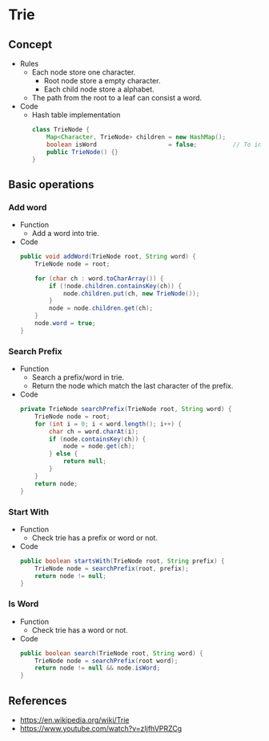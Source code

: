 # Trie

## Concept
- Rules
   - Each node store one character.
      - Root node store a empty character.
      - Each child node store a alphabet.
   - The path from the root to a leaf can consist a word.
- Code
   - Hash table implementation
     ```java
     class TrieNode {
         Map<Character, TrieNode> children = new HashMap();
         boolean isWord                    = false;          // To indicate the node is a leaf
         public TrieNode() {}
     }
     ```

## Basic operations
### Add word
- Function
   - Add a word into trie.
- Code
  ```java
  public void addWord(TrieNode root, String word) {
      TrieNode node = root;

      for (char ch : word.toCharArray()) {
          if (!node.children.containsKey(ch)) {
              node.children.put(ch, new TrieNode());
          }
          node = node.children.get(ch);
      }
      node.word = true;
  }
  ```

### Search Prefix
- Function
   - Search a prefix/word in trie.
   - Return the node which match the last character of the prefix.
- Code
  ```java
  private TrieNode searchPrefix(TrieNode root, String word) {
      TrieNode node = root;
      for (int i = 0; i < word.length(); i++) {
          char ch = word.charAt(i);
          if (node.containsKey(ch)) {
              node = node.get(ch);
          } else {
              return null;
          }
      }
      return node;
  }
  ```

### Start With
- Function
   - Check trie has a prefix or word or not.
- Code
  ```java
  public boolean startsWith(TrieNode root, String prefix) {
      TrieNode node = searchPrefix(root, prefix);
      return node != null;
  }
  ```

### Is Word
- Function
   - Check trie has a word or not.
- Code
  ```java
  public boolean search(TrieNode root, String word) {
      TrieNode node = searchPrefix(root word);
      return node != null && node.isWord;
  }
  ```

## References
- https://en.wikipedia.org/wiki/Trie
- https://www.youtube.com/watch?v=zIjfhVPRZCg
